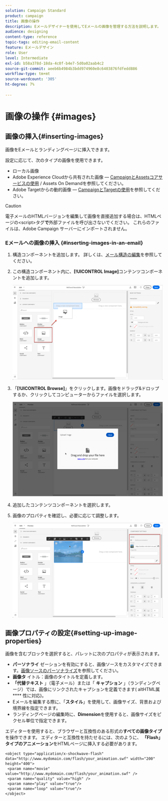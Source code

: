 ```yaml
---
solution: Campaign Standard
product: campaign
title: 画像の操作
description: Eメールデザイナーを使用してEメールの画像を管理する方法を説明します。
audience: designing
content-type: reference
topic-tags: editing-email-content
feature: Eメールデザイン
role: User
level: Intermediate
exl-id: b58a378d-18da-4c0f-b4e7-5d0a02aab4c2
source-git-commit: aeeb6b4984b3bdd974960e8c6403876fdfedd886
workflow-type: tm+mt
source-wordcount: '305'
ht-degree: 7%

---
```


# 画像の操作 {#images}

## 画像の挿入{#inserting-images}

画像をEメールとランディングページに挿入できます。

設定に応じて、次のタイプの画像を使用できます。

* ローカル画像
* Adobe Experience Cloudから共有された画像 — [CampaignとAssetsコアサービスの使用](../../integrating/using/working-with-campaign-and-assets-core-service.md) / Assets On Demandを参照してください。
* Adobe Targetからの動的画像 — [CampaignとTargetの使用](../../integrating/using/about-campaign-target-integration.md)を参照してください。

>[!CAUTION]
>
>電子メールのHTMLバージョンを編集して画像を直接追加する場合は、HTMLページの&lt;script>タグ&#x200B;**で**&#x200B;外部ファイルを呼び出さないでください。 これらのファイルは、Adobe Campaign サーバーにインポートされません。

### Eメールへの画像の挿入 {#inserting-images-in-an-email}

1. 構造コンポーネントを追加します。 詳しくは、[メール構造の編集](../../designing/using/designing-from-scratch.md#defining-the-email-structure)を参照してください。
1. この構造コンポーネント内に、**[!UICONTROL Image]**&#x200B;コンテンツコンポーネントを追加します。

   ![](assets/des_insert_images_1.png)

1. 「**[!UICONTROL Browse]**」をクリックします。画像をドラッグ&amp;ドロップするか、クリックしてコンピューターからファイルを選択します。

   ![](assets/des_insert_images_2.png)

1. 追加したコンテンツコンポーネントを選択します。
1. 画像のプロパティを確認し、必要に応じて調整します。

   ![](assets/des_insert_images_3.png)

## 画像プロパティの設定{#setting-up-image-properties}

画像を含むブロックを選択すると、パレットに次のプロパティが表示されます。

* **パーソナライ** ゼーションを有効にすると、画像ソースをカスタマイズできます。[画像ソースのパーソナライズ](../../designing/using/personalization.md#personalizing-an-image-source)を参照してください。
* **画像タ** イトル：画像のタイトルを定義します。
* **「代替テキスト** 」（電子メール）または「 **キャプション** 」（ランディングページ）では、画像にリンクされたキャプションを定義できます( altHTML属 **** 性に対応)。
* Eメールを編集する際に、「**スタイル**」を使用して、画像サイズ、背景および境界線を指定できます。
* ランディングページの編集時に、**Dimension**&#x200B;を使用すると、画像サイズをピクセル単位で指定できます。

エディターを使用すると、ブラウザーと互換性のある形式の&#x200B;**すべての画像タイプ**&#x200B;を操作できます。 エディターと互換性を持たせるには、次のように、 **「Flash」タイプのアニメーション**&#x200B;をHTMLページに挿入する必要があります。

```
<object type="application/x-shockwave-flash" data="http://www.mydomain.com/flash/your_animation.swf" width="200" height="400">
 <param name="movie" value="http://www.mydomain.com/flash/your_animation.swf" />
 <param name="quality" value="high" />
 <param name="play" value="true"/>
 <param name="loop" value="true"/> 
</object>
```

<!--
## Modifying images with the Adobe Creative SDK{#modifying-images-with-the-adobe-creative-sdk}

You can edit images and use a complete set of features powered by the Adobe Creative SDK to enhance your images directly in the content editor when editing emails or landing pages.

The image editor offers a powerful, full-featured image editing UI component that allows you to edit images and apply effects and frames, original high-quality stickers, beautiful overlays, fun features like tilt shift and color splash, pro-level adjustments and more.

To modify an image with the Adobe Creative SDK:

1. Select the image.
1. In the toolbar, click the Creative Cloud icon.

   ![](assets/des_creative_sdk_icon.png)

1. Select the tool you want to use through the icons on the top of the window to modify the image.

   ![](assets/email_designer_ccsdktoolbar.png)

1. Click **[!UICONTROL Save]** when modifications are done. The updated image is saved on Adobe Campaign server and ready to be used.

>[!NOTE]
>
>Tools offered in the image editor cannot be customized.
-->
